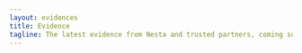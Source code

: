```yaml
---
layout: evidences
title: Evidence
tagline: The latest evidence from Nesta and trusted partners, coming soon!
---
```

